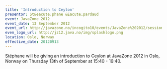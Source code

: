 ```yaml
---
title: 'Introduction to Ceylon'
presentor: St&eacute;phane &Eacute;pardaud
event: JavaZone 2012
event_date: 13 September 2012
event_url: http://javazone.no/incogito10/events/JavaZone%202012/sessions#ea606905-36c3-49d8-ac5e-08492a498292
even_logo_url: http://jz12.java.no/img/splashlogo.png
location: Oslo, Norway
effective_date: 20120913
---
```

Stéphane will be giving an introduction to Ceylon
at JavaZone 2012 in Oslo, Norway on Thursday 13th of September at 15:40 - 16:40.

